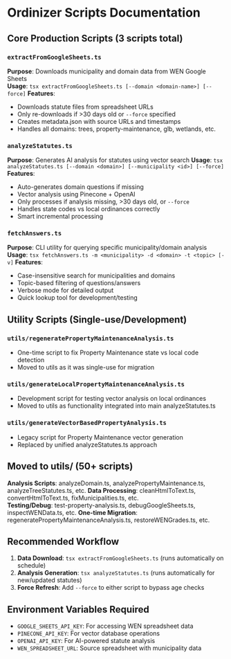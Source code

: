 # Ordinizer Scripts Documentation

## Core Production Scripts (3 scripts total)

### `extractFromGoogleSheets.ts`
**Purpose**: Downloads municipality and domain data from WEN Google Sheets  
**Usage**: `tsx extractFromGoogleSheets.ts [--domain <domain-name>] [--force]`
**Features**:
- Downloads statute files from spreadsheet URLs
- Only re-downloads if >30 days old or `--force` specified  
- Creates metadata.json with source URLs and timestamps
- Handles all domains: trees, property-maintenance, glb, wetlands, etc.

### `analyzeStatutes.ts` 
**Purpose**: Generates AI analysis for statutes using vector search
**Usage**: `tsx analyzeStatutes.ts [--domain <domain>] [--municipality <id>] [--force]`
**Features**:
- Auto-generates domain questions if missing
- Vector analysis using Pinecone + OpenAI
- Only processes if analysis missing, >30 days old, or `--force`
- Handles state codes vs local ordinances correctly
- Smart incremental processing

### `fetchAnswers.ts`
**Purpose**: CLI utility for querying specific municipality/domain analysis
**Usage**: `tsx fetchAnswers.ts -m <municipality> -d <domain> -t <topic> [-v]`
**Features**:
- Case-insensitive search for municipalities and domains
- Topic-based filtering of questions/answers
- Verbose mode for detailed output
- Quick lookup tool for development/testing

## Utility Scripts (Single-use/Development)

### `utils/regeneratePropertyMaintenanceAnalysis.ts`
- One-time script to fix Property Maintenance state vs local code detection
- Moved to utils as it was single-use for migration

### `utils/generateLocalPropertyMaintenanceAnalysis.ts`  
- Development script for testing vector analysis on local ordinances
- Moved to utils as functionality integrated into main analyzeStatutes.ts

### `utils/generateVectorBasedPropertyAnalysis.ts`
- Legacy script for Property Maintenance vector generation
- Replaced by unified analyzeStatutes.ts approach

## Moved to utils/ (50+ scripts)

**Analysis Scripts**: analyzeDomain.ts, analyzePropertyMaintenance.ts, analyzeTreeStatutes.ts, etc.
**Data Processing**: cleanHtmlToText.ts, convertHtmlToText.ts, fixMunicipalities.ts, etc.  
**Testing/Debug**: test-property-analysis.ts, debugGoogleSheets.ts, inspectWENData.ts, etc.
**One-time Migration**: regeneratePropertyMaintenanceAnalysis.ts, restoreWENGrades.ts, etc.

## Recommended Workflow

1. **Data Download**: `tsx extractFromGoogleSheets.ts` (runs automatically on schedule)
2. **Analysis Generation**: `tsx analyzeStatutes.ts` (runs automatically for new/updated statutes)
3. **Force Refresh**: Add `--force` to either script to bypass age checks

## Environment Variables Required

- `GOOGLE_SHEETS_API_KEY`: For accessing WEN spreadsheet data
- `PINECONE_API_KEY`: For vector database operations  
- `OPENAI_API_KEY`: For AI-powered statute analysis
- `WEN_SPREADSHEET_URL`: Source spreadsheet with municipality data